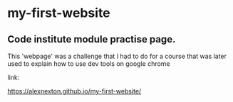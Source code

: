 # my-first-website
## Code institute module practise page.

This 'webpage' was a challenge  that I had to do for a course that was later
used to explain how to use dev tools on google chrome

link:

https://alexnexton.github.io/my-first-website/

